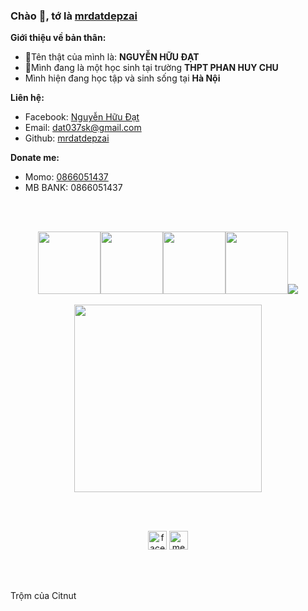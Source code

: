 ### Chào 👋, tớ là [mrdatdepzai](https://github.com/mrdatdepzai)

**Giới thiệu về bản thân:**

 - 👀Tên thật của mình là: **NGUYỄN HỮU ĐẠT**
 - 🔭Mình đang là một học sinh tại trường **THPT PHAN HUY CHU**
 - Mình hiện đang học tập và sinh sống tại **Hà Nội**
 

**Liên hệ:**
 
 - Facebook: [Nguyễn Hữu Đạt](https://fb.me/MrDatDepZaii)
 - Email: [dat037sk@gmail.com](mailto:dat037skt@gmail.com)
 - Github: [mrdatdepzai](https://github.com/mrdatdepzai)

**Donate me:**
 - Momo: [0866051437](https://nhantien.momo.vn/mrdatdepzai)
 - MB BANK: 0866051437







<br>
<br>
<p align="center">
  <img src="https://media3.giphy.com/media/ln7z2eWriiQAllfVcn/200w.webp" width="100"><img src="https://i.giphy.com/media/eNAsjO55tPbgaor7ma/200w.webp" width="100"><img src="https://i.giphy.com/media/VgGthkhUvGgOit7Y9i/200.webp" width="100"><img src="https://i.giphy.com/media/KzJkzjggfGN5Py6nkT/200.webp" width="100"><img src="https://i.giphy.com/media/IdyAQJVN2kVPNUrojM/200.webp" 
  <img src="" /><br><br>
  <img src="https://little.kylerconway.com/images/golang-what.gif" width="300">
</p>
<br>
<br>
<p align="center">
  <a href="https://facebook.com/100035490997520" target="_blank"><img align="center" src="https://cdn.jsdelivr.net/npm/simple-icons@3.0.1/icons/facebook.svg" alt="facebook" height="30" width="30" /></a>
  <a href="https://messenger.com/t/100035490997520" target="_blank"><img align="center" src="https://cdn.jsdelivr.net/npm/simple-icons@3.0.1/icons/messenger.svg" alt="messenger" height="30" width="30" /></a>
</p>
<br>
<br>
<br>
Trộm của Citnut
